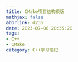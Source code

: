 ```yaml
---
title: CMake项目结构模版
mathjax: false
abbrlink: d235
date: 2023-07-06 20:35:20
tags:
- C++
- CMake
category: C++学习笔记
---
```

<!-- more -->